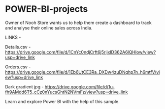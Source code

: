 # POWER-BI-projects
Owner of Nooh Store wants us to help them create a dashboard to track and analyse their online sales across India.

LINKS  - 

Details.csv - https://drive.google.com/file/d/1CnYc0ndjCrft6j5rjixlD362A6lQHIow/view?usp=drive_link

Orders.csv  - https://drive.google.com/file/d/1Eb6UtCE3Ra_DXDw4zuDNqhp7n_h6mtfV/view?usp=drive_link

Dark gradient jpg - https://drive.google.com/file/d/1u-fh9AMdd6T5_cCz0nYucsGhtN2NVmFz/view?usp=drive_link

Learn and explore Power BI with the help of this sample.
